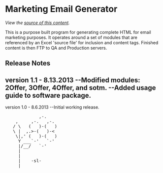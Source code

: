 Marketing Email Generator
================================
*View the [source of this content](https://github.com/prefectionist/email_templating).*

This is a purpose built program for generating complete HTML for email marketing purposes.  It operates around a set of modules that are referenced by an Excel 'source file' for inclusion and content tags.  Finished content is then FTP to QA and Production servers.

Release Notes
------------

version 1.1 - 8.13.2013
--Modified modules: 2Offer, 3Offer, 4Offer, and sotm.
--Added usage guide to software package.
--

version 1.0 - 8.6.2013
--Initial working release.

<pre>
             ,-. 
    ,     ,-.   ,-. 
   / \   (   )-(   ) 
   \ |  ,.>-(   )-< 
    \|,' (   )-(   ) 
     Y ___`-'   `-' 
     |/__/   `-' 
     | 
     | 
     |    -sl- 
  ___|_____________ 
</pre>